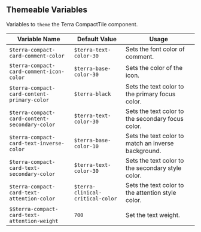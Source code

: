 ## Themeable Variables

Variables to `theme` the Terra CompactTile component.

| Variable Name | Default Value | Usage |
|---|---|---|
| `$terra-compact-card-comment-color` | `$terra-text-color-30` | Sets the font color of comment.|
| `$terra-compact-card-comment-icon-color` | `$terra-base-color-30` | Sets the color of the icon. |
| `$terra-compact-card-content-primary-color` | `$terra-black` | Sets the text color to the primary focus color. |
| `$terra-compact-card-content-secondary-color` | `$terra-text-color-30` | Sets the text color to the secondary focus color.|
| `$terra-compact-card-text-inverse-color` | `$terra-base-color-10` | Sets the text color to match an inverse background. |
| `$terra-compact-card-text-secondary-color` | `$terra-text-color-30` | Sets the text color to the secondary style color. |
| `$terra-compact-card-text-attention-color` | `$terra-clinical-critical-color` | Sets the text color to the attention style color. |
| `$$terra-compact-card-text-attention-weight` | `700` | Set the text weight. |

